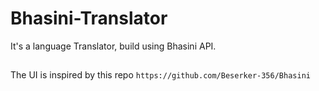 # Bhasini-Translator
It's a language Translator, build  using Bhasini API.
##
The UI is inspired by this repo `https://github.com/Beserker-356/Bhasini`
